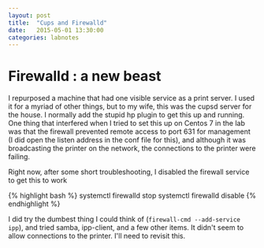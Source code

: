 ```yaml
---
layout: post
title:  "Cups and Firewalld"
date:   2015-05-01 13:30:00
categories: labnotes
---
```


# Firewalld : a new beast

I repurposed a machine that had one visible service as a print server.
I used it for a myriad of other things, but to my wife, this was the
cupsd server for the house. I normally add the stupid hp plugin to get this
up and running. One thing that interfered when I tried to set this up on
Centos 7 in the lab was that the firewall prevented remote access to port 631
for management (I did open the listen address in the conf file for this),
and although it was broadcasting the printer on the network, the connections
to the printer were failing.

Right now, after some short troubleshooting, I disabled the firewall service
to get this to work

{% highlight bash %}
systemctl firewalld stop
systemctl firewalld disable
{% endhighlight %}

I did try the dumbest thing I could think of (`firewall-cmd --add-service ipp`),
and tried samba, ipp-client, and a few other items. It didn't seem to allow
connections to the printer. I'll need to revisit this.